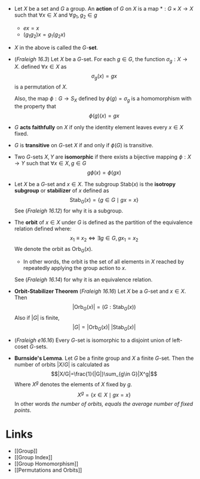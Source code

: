 * Let $X$ be a set and $G$ a group. An **action** of $G$ on $X$ is a map $\ast:G\times X\to X$  such that $\forall x\in X$ and $\forall g_1,g_2\in g$
	* $ex=x$
	* $(g_1g_2)x = g_1(g_2x)$ 
* $X$ in the above is called the $G$-**set**.
* (*Fraleigh 16.3*) Let $X$ be a $G$-set. For each $g\in G$, the function $\sigma_g:X\to X$. defined $\forall x\in X$ as $$\sigma_g(x)=gx$$is a permutation of $X$.
  
  Also, the map $\phi: G\to S_X$ defined by $\phi(g)=\sigma_g$ is a homomorphism with the property that $$\phi(g)(x)=gx$$
* $G$ **acts faithfully** on $X$ if only the identity element leaves every $x\in X$ fixed.
* $G$ is **transitive** on $G$-set $X$ if and only if $\phi(G)$ is transitive.
* Two $G$-sets $X,Y$ are **isomorphic** if there exists a bijective mapping $\phi:X\to Y$ such that $\forall x\in X, g\in G$ $$g\phi(x)=\phi(gx)$$ 
* Let $X$ be a $G$-set and $x\in X$. The subgroup $\text{Stab}(x)$ is the **isotropy subgroup** or **stabilizer** of $x$ defined as $$\text{Stab}_G(x) =\{g\in G\mid gx=x\}$$See (*Fraleigh 16.12*) for why it is a subgroup. 

* The **orbit** of $x\in X$ under $G$ is defined as the partition of the equivalence relation defined where: $$x_1\equiv x_2\iff \exists g\in G, gx_1=x_2$$We denote the orbit as $\text{Orb}_G(x)$.
	* In other words, the orbit is the set of all elements in $X$ reached by repeatedly applying the group action to $x$.
  
  See (*Fraleigh 16.14*) for why it is an equivalence relation.

* **Orbit-Stabilizer Theorem** (*Fraleigh 16.16*) Let $X$ be a $G$-set and $x\in X$. Then $$|\text{Orb}_G(x)|=(G : \text{Stab}_G(x))$$Also if $|G|$ is finite, $$|G|=|\text{Orb}_G(x)| \ |\text{Stab}_G(x)|$$
* (*Fraleigh e16.16*) Every $G$-set is isomorphic to a disjoint union of left-coset $G$-sets.
* **Burnside's Lemma**. Let $G$ be a finite group and $X$ a finite $G$-set. Then the number of orbits $|X/G|$ is calculated as $$|X/G|=\frac{1}{|G|}\sum_{g\in G}|X^g|$$Where $X^g$ denotes the elements of $X$ fixed by $g$. $$X^g=\{x\in X\mid gx=x\}$$In other words *the number of orbits, equals the average number of fixed points*.
# Links
* [[Group]]
* [[Group Index]]
* [[Group Homomorphism]]
* [[Permutations and Orbits]]